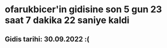# ofarukbicer'in gidisine son 5 gun 23 saat 7 dakika 22 saniye kaldi

## Gidis tarihi: 30.09.2022 :(